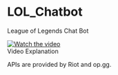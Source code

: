 # LOL_Chatbot
League of Legends Chat Bot<br>

[![Watch the video](https://i9.ytimg.com/vi/TXKCOLc_HIc/mq1.jpg?sqp=CPjA7PYF&rs=AOn4CLDYeSQarrjM9sVnr23c-wB250t_sg)](https://youtu.be/TXKCOLc_HIc)<br>
Video Explanation

APIs are provided by Riot and op.gg.

